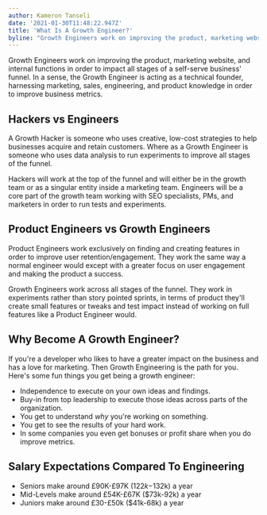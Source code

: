 ```yaml
---
author: Kameron Tanseli
date: '2021-01-30T11:48:22.947Z'
title: 'What Is A Growth Engineer?'
byline: "Growth Engineers work on improving the product, marketing website, and internal functions in order to impact all stages of a self-serve business' funnel."
---
```


Growth Engineers work on improving the product, marketing website, and internal functions in order to impact all stages of a self-serve business' funnel. In a sense, the Growth Engineer is acting as a technical founder, harnessing marketing, sales, engineering, and product knowledge in order to improve business metrics.

## Hackers vs Engineers

A Growth Hacker is someone who uses creative, low-cost strategies to help businesses acquire and retain customers. Where as a Growth Engineer is someone who uses data analysis to run experiments to improve all stages of the funnel.

Hackers will work at the top of the funnel and will either be in the growth team or as a singular entity inside a marketing team. Engineers will be a core part of the growth team working with SEO specialists, PMs, and marketers in order to run tests and experiments.

## Product Engineers vs Growth Engineers

Product Engineers work exclusively on finding and creating features in order to improve user retention/engagement. They work the same way a normal engineer would except with a greater focus on user engagement and making the product a success.

Growth Engineers work across all stages of the funnel. They work in experiments rather than story pointed sprints, in terms of product they'll create small features or tweaks and test impact instead of working on full features like a Product Engineer would.

## Why Become A Growth Engineer?

If you're a developer who likes to have a greater impact on the business and has a love for marketing. Then Growth Engineering is the path for you. Here's some fun things you get being a growth engineer:

* Independence to execute on your own ideas and findings.
* Buy-in from top leadership to execute those ideas across parts of the organization.
* You get to understand _why_ you're working on something.
* You get to see the results of your hard work.
* In some companies you even get bonuses or profit share when you do improve metrics.

## Salary Expectations Compared To Engineering

* Seniors make around £90K-£97K ($122k-$132k) a year
* Mid-Levels make around £54K-£67K ($73k-92k) a year
* Juniors make around £30-£50k ($41k-68k) a year